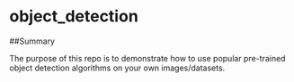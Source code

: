 # object_detection

##Summary

The purpose of this repo is to demonstrate how to use popular pre-trained object detection algorithms on your own images/datasets.
